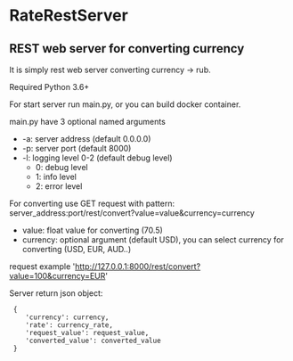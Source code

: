 # RateRestServer
## REST web server for converting currency

It is simply rest web server converting currency -> rub.

Required Python 3.6+

For start server run main.py, or you can build docker container. 

main.py have 3 optional named arguments
* -a: server address (default 0.0.0.0)
* -p: server port (default 8000)
* -l: logging level 0-2 (default debug level)
  * 0: debug level
  * 1: info level
  * 2: error level

For converting use GET request with pattern: server_address:port/rest/convert?value=value&currency=currency
  * value: float value for converting (70.5)
  * currency: optional argument (default USD), you can select currency for converting (USD, EUR, AUD..)
  
 request example 'http://127.0.0.1:8000/rest/convert?value=100&currency=EUR'
 
 Server return json object:
``` 
 {
    'currency': currency,
    'rate': currency_rate,
    'request_value': request_value,
    'converted_value': converted_value
 } 
``` 
